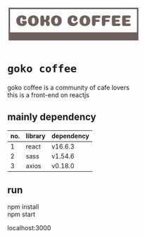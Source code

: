 <img src="./images/goko_logo1.png" alt="drawing" width="300"/>  

# `goko coffee`  
goko coffee is a community of cafe lovers  
this is a front-end on reactjs

## mainly dependency  
| no.|library|dependency|  
|---|---|---|  
|1|react|v16.6.3|  
|2|sass|v1.54.6|  
|3|axios|v0.18.0|  

## run
npm install  
npm start  

localhost:3000  
